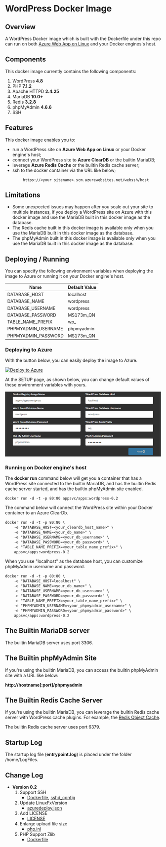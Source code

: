# WordPress Docker Image
## Overview
A WordPress Docker image which is built with the Dockerfile under this repo can run on both [Azure Web App on Linux](https://docs.microsoft.com/en-us/azure/app-service-web/app-service-linux-intro) and your Docker engines's host.

## Components
This docker image currently contains the following components:

1. WordPress    **4.8**
2. PHP          **7.1.2**
3. Apache HTTPD **2.4.25**
4. MariaDB      **10.0+**
5. Redis        **3.2.8**
6. phpMyAdmin   **4.6.6**
7. SSH

## Features
This docker image enables you to:

- run a WordPress site on **Azure Web App on Linux** or your Docker engine's host;
- connect your WordPress site to **Azure ClearDB** or the builtin MariaDB;
- leverage **Azure Redis Cache** or the builtin Redis cache server;
- ssh to the docker container via the URL like below;
```
        https://<your sitename>.scm.azurewebsites.net/webssh/host
```

## Limitations
- Some unexpected issues may happen after you scale out your site to multiple instances, if you deploy a WordPress site on Azure with this docker image and use the MariaDB built in this docker image as the database.
- The Redis cache built in this docker image is available only when you use the MariaDB built in this docker image as the database.
- The phpMyAdmin built in this docker image is available only when you use the MariaDB built in this docker image as the database.

## Deploying / Running
You can specify the following environment variables when deploying the image to Azure or running it on your Docker engine's host.

Name | Default Value
---- | -------------
DATABASE_HOST | localhost
DATABASE_NAME | wordpress
DATABASE_USERNAME | wordpress
DATABASE_PASSWORD | MS173m_QN
TABLE_NAME_PREFIX | wp_
PHPMYADMIN_USERNAME | phpmyadmin
PHPMYADMIN_PASSWORD | MS173m_QN

### Deploying to Azure
With the button below, you can easily deploy the image to Azure.

[![Deploy to Azure](http://azuredeploy.net/deploybutton.png)](https://azuredeploy.net/)

At the SETUP page, as shown below, you can change default values of these environment variables with yours.

![WordPress Deploy to Azure SETUP page](https://raw.githubusercontent.com/fanjeffrey/Images/master/Microsoft/docker-library/wordpress_deploy_setup.PNG)

### Running on Docker engine's host
The **docker run** command below will get you a container that has a WordPress site connected to the builtin MariaDB, and has the builtin Redis cache server started, and has the builtin phpMyAdmin site enabled.
```
docker run -d -t -p 80:80 appsvc/apps:wordpress-0.2
```

The command below will connect the WordPress site within your Docker container to an Azure ClearDb.
```
docker run -d -t -p 80:80 \
    -e "DATABASE_HOST=<your_cleardb_host_name>" \
    -e "DATABASE_NAME=<your_db_name>" \
    -e "DATABASE_USERNAME=<your_db_username>" \
    -e "DATABASE_PASSWORD=<your_db_password>" \
    -e "TABLE_NAME_PREFIX=<your_table_name_prefix>" \
    appsvc/apps:wordpress-0.2
```

When you use "localhost" as the database host, you can customize phpMyAdmin username and password.
```
docker run -d -t -p 80:80 \
    -e "DATABASE_HOST=localhost" \
    -e "DATABASE_NAME=<your_db_name>" \
    -e "DATABASE_USERNAME=<your_db_username>" \
    -e "DATABASE_PASSWORD=<your_db_password>" \
    -e "TABLE_NAME_PREFIX=<your_table_name_prefix>" \
    -e "PHPMYADMIN_USERNAME=<your_phpmyadmin_username>" \
    -e "PHPMYADMIN_PASSWORD=<your_phpmyadmin_password>" \
    appsvc/apps:wordpress-0.2
```

## The Builtin MariaDB server
The builtin MariaDB server uses port 3306.

## The Builtin phpMyAdmin Site
If you're using the builtin MariaDB, you can access the builtin phpMyAdmin site with a URL like below:

**http://hostname[:port]/phpmyadmin**

## The Builtin Redis Cache Server
If you're using the builtin MariaDB, you can leverage the builtin Redis cache server with WordPress cache plugins. For example, the [Redis Object Cache](https://wordpress.org/plugins/redis-cache/).

The builtin Redis cache server uses port 6379.

## Startup Log
The startup log file (**entrypoint.log**) is placed under the folder /home/LogFiles.

## Change Log
- **Version 0.2**
  1. Support SSH
     * [Dockerfile][Dockerfile_0.2], [sshd_config][sshd_config_0.2]
  2. Update LinuxFxVersion
     * [azuredeploy.json][azuredeploy.json_0.2]
  3. Add LICENSE
     * [LICENSE][LICENSE_0.2]
  4. Enlarge upload file size
     * [php.ini][php.ini_0.2]
  5. PHP Support Zlib
     * [Dockerfile][Dockerfile_0.2]


[Dockerfile_0.2]:https://github.com/Azure-App-Service/apps/blob/master/Wordpress/0.2/Dockerfile
[LICENSE_0.2]:https://github.com/Azure-App-Service/apps/blob/master/Wordpress/LICENSE
[sshd_config_0.2]:https://github.com/Azure-App-Service/apps/blob/master/Wordpress/0.2/sshd_config
[azuredeploy.json_0.2]:https://github.com/Azure-App-Service/apps/blob/master/Wordpress/azuredeploy.json
[php.ini_0.2]:https://github.com/Azure-App-Service/apps/blob/master/Wordpress/0.2/php.ini